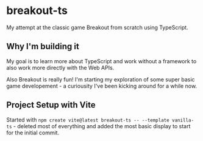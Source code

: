 # breakout-ts
My attempt at the classic game Breakout from scratch using TypeScript.

## Why I'm building it
My goal is to learn more about TypeScript and work without a framework to also work more directly with the Web APIs.

Also Breakout is really fun! I'm starting my exploration of some super basic game developement - a curiousity I've been kicking around for a while now.

## Project Setup with Vite
Started with `npm create vite@latest breakout-ts -- --template vanilla-ts` - deleted most of everything and added the most basic display to start for the initial commit.
